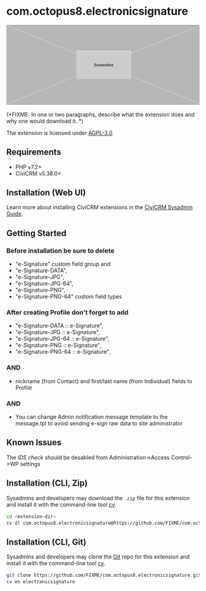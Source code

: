 # com.octopus8.electronicsignature

![Screenshot](/images/screenshot.png)

(*FIXME: In one or two paragraphs, describe what the extension does and why one would download it. *)

The extension is licensed under [AGPL-3.0](LICENSE.txt).

## Requirements

* PHP v7.2+
* CiviCRM v5.38.0+

## Installation (Web UI)

Learn more about installing CiviCRM extensions in the [CiviCRM Sysadmin Guide](https://docs.civicrm.org/sysadmin/en/latest/customize/extensions/).

## Getting Started

### Before installation be sure to delete 

* "e-Signature" custom field group and 
* "e-Signature-DATA", 
* "e-Signature-JPG", 
* "e-Signature-JPG-64", 
* "e-Signature-PNG", 
* "e-Signature-PNG-64" custom field types

### After creating Profile don't forget to add
* "e-Signature-DATA :: e-Signature", 
* "e-Signature-JPG :: e-Signature", 
* "e-Signature-JPG-64 :: e-Signature", 
* "e-Signature-PNG :: e-Signature", 
* "e-Signature-PNG-64 :: e-Signature", 

### AND
* nickname (from Contact) and first/last name (from Individual)
fields to Profile

### AND
* You can change Admin notification message template to the message.tpl to avoid sending e-sign raw data to site administrator

## Known Issues

The *IDS check* should be desabled from Administration->Access Control->WP settings

## Installation (CLI, Zip)

Sysadmins and developers may download the `.zip` file for this extension and
install it with the command-line tool [cv](https://github.com/civicrm/cv).

```bash
cd <extension-dir>
cv dl com.octopus8.electronicsignature@https://github.com/FIXME/com.octopus8.electronicsignature/archive/master.zip
```

## Installation (CLI, Git)

Sysadmins and developers may clone the [Git](https://en.wikipedia.org/wiki/Git) repo for this extension and
install it with the command-line tool [cv](https://github.com/civicrm/cv).

```bash
git clone https://github.com/FIXME/com.octopus8.electronicsignature.git
cv en electronicsignature
```

